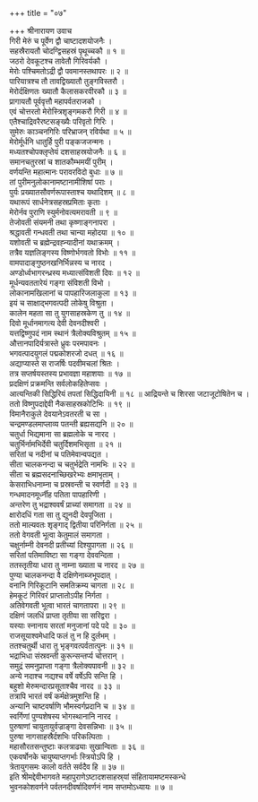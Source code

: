 +++
title = "०७"

+++
श्रीनारायण उवाच  
गिरी मेरुं च पूर्वेण द्वौ चाष्टादशयोजनैः ।  
सहस्रैरायतौ चोदग्द्विसहस्रं पृथूच्चकौ ॥ १ ॥  
जठरो देवकूटश्च तावेतौ गिरिवर्यकौ ।  
मेरोः पश्चिमतोऽद्री द्वौ पवमानस्तथापरः ॥ २ ॥  
पारियात्रश्च तौ तावद्विख्यातौ तुङ्गविस्तरौ ।  
मेरोर्दक्षिणतः ख्यातौ कैलासकरवीरकौ ॥ ३ ॥  
प्रागायतौ पूर्ववृत्तौ महापर्वतराजकौ ।  
एवं चोत्तरतो मेरोस्त्रिशृङ्गमकरौ गिरी ॥ ४ ॥  
एतैश्चाद्रिवरैरष्टसङ्ख्यैः परिवृतो गिरिः ।  
सुमेरुः काञ्चनगिरिः परिभ्राजन् रविर्यथा ॥ ५ ॥  
मेरोर्मूर्धनि धातुर्हि पुरी पङ्कजजन्मनः ।  
मध्यतश्चोपक्लृप्तेयं दशसाहस्रयोजनैः ॥ ६ ॥  
समानचतुरस्रां च शातकौम्भमयीं पुरीम् ।  
वर्णयन्ति महात्मानः परावरविदो बुधाः ॥ ७ ॥  
तां पुरीमनुलोकानामष्टानामीशिषां पराः ।  
पुर्यः प्रख्यातसौवर्णरूपास्ताश्च यथादिशम् ॥ ८ ॥  
यथारूपं सार्धनेत्रसहस्रप्रमिताः कृताः ।  
मेरोर्नव पुराणि स्युर्मनोवत्यमरावती ॥ ९ ॥  
तेजोवती संयमनी तथा कृष्णाङ्गनापरा ।  
श्रद्धावती गन्धवती तथा चान्या महोदया ॥ १० ॥  
यशोवती च ब्रह्मेन्द्रवह्न्यादीनां यथाक्रमम् ।  
तत्रैव यज्ञलिङ्गस्य विष्णोर्भगवतो विभोः ॥ ११ ॥  
वामपादाङ्गुष्ठनखनिर्भिन्नस्य च नारद ।  
अण्डोर्ध्वभागरन्ध्रस्य मध्यात्संविशती दिवः ॥ १२ ॥  
मूर्धन्यवततारेयं गङ्गा संविशती विभो ।  
लोकानामखिलानां च पापहारिजलाकुला ॥ १३ ॥  
इयं च साक्षाद्भगवत्पदी लोकेषु विश्रुता ।  
कालेन महता सा तु युगसाहस्रकेण तु ॥ १४ ॥  
दिवो मूर्धानमागत्य देवी देवनदीश्वरी ।  
यत्तद्विष्णुपदं नाम स्थानं त्रैलोक्यविश्रुतम् ॥ १५ ॥  
औत्तानपादिर्यत्रास्ते ध्रुवः परमपावनः ।  
भगवत्पादयुगलं पद्मकोशरजो दधत् ॥ १६ ॥  
अद्याप्यास्ते स राजर्षिः पदवीमचलां श्रितः ।  
तत्र सप्तर्षयस्तस्य प्रभावज्ञा महाशयाः ॥ १७ ॥  
प्रदक्षिणं प्रक्रमन्ति सर्वलोकहितेप्सवः ।  
आत्यन्तिकी सिद्धिरियं तपतां सिद्धिदायिनी ॥ १८ ॥
आद्रियन्ते च शिरसा जटाजूटोषितेन च ।  
ततो विष्णुपदाद्देवी नैकसाहस्रकोटिभिः ॥ १९ ॥  
विमानैराकुले देवयानेऽवतरती च सा ।  
चन्द्रमण्डलमाप्लाव्य पतन्ती ब्रह्यसद्यनि ॥ २० ॥  
चतुर्धा भिद्यमाना सा ब्रह्मलोके च नारद ।  
चतुर्भिर्नामभिर्देवी चतुर्दिशमभिसृता ॥ २१ ॥  
सरितां च नदीनां च पतिमेवान्वपद्यत ।  
सीता चालकनन्दा च चतुर्भद्रेति नामभिः ॥ २२ ॥  
सीता च ब्रह्मसदनाच्छिखरेभ्यः क्षमाभृताम् ।  
केसराभिधनाम्ना च प्रस्रवन्ती च स्वर्णदी ॥ २३ ॥  
गन्धमादनमूर्ध्नीह पतिता पापहारिणी ।  
अन्तरेण तु भद्राश्ववर्षं प्राच्यां समागता ॥ २४ ॥  
क्षारोदधिं गता सा तु द्युनदी देवपूजिता ।  
ततो माल्यवतः शृङ्गाद्‌ द्वितीया परिनिर्गता ॥ २५ ॥  
ततो वेगवती भूत्वा केतुमालं समागता ।  
चक्षुर्नाम्नी देवनदी प्रतीच्यां दिश्युपागता ॥ २६ ॥  
सरितां पतिमाविष्टा सा गङ्गा देववन्दिता ।  
ततस्तृतीया धारा तु नाम्ना ख्याता च नारद ॥ २७ ॥  
पुण्या चालकनन्दा वै दक्षिणेनाब्जभूपदात् ।  
वनानि गिरिकूटानि समतिक्रम्य चागता ॥ २८ ॥  
हेमकूटं गिरिवरं प्राप्तातोऽपीह निर्गता ।  
अतिवेगवती भूत्वा भारतं चागतापरा ॥ २९ ॥  
दक्षिणं जलधिं प्राप्ता तृतीया सा सरिद्वरा ।  
यस्याः स्नानाय सरतां मनुजानां पदे पदे ॥ ३० ॥  
राजसूयाश्वमेधादि फलं तु न हि दुर्लभम् ।  
ततश्चतुर्थी धारा तु भृङ्गवत्पर्वतात्पुनः ॥ ३१ ॥  
भद्राभिधा संस्रवन्ती कुरून्सन्तर्प्य चोत्तरान् ।  
समुद्रं समनुप्राप्ता गङ्गा त्रैलोक्यपावनी ॥ ३२ ॥  
अन्ये नदाश्च नद्यश्च वर्षे वर्षेऽपि सन्ति हि ।  
बहुशो मेरुमन्दारप्रसूताश्चैव नारद ॥ ३३ ॥  
तत्रापि भारतं वर्षं कर्मक्षेत्रमुशन्ति हि ।  
अन्यानि चाष्टवर्षाणि भौमस्वर्गप्रदानि च ॥ ३४ ॥  
स्वर्गिणां पुण्यशेषस्य भोगस्थानानि नारद ।  
पुरुषाणां चायुतायुर्वज्राङ्गा देवसन्निभाः ॥ ३५ ॥  
पुरुषा नागसाहस्रैर्दशभिः परिकल्पिताः ।  
महासौरतसन्तुष्टाः कलत्राढ्याः सुखान्विताः ॥ ३६ ॥  
एकवर्षोनके चायुष्याप्तगर्भाः स्त्रियोऽपि हि ।  
त्रेतायुगसमः कालो वर्तते सर्वदैव हि ॥ ३७ ॥  
इति श्रीमद्देवीभागवते महापुराणेऽष्टादशसाहस्र्यां संहितायामष्टमस्कन्धे  
भुवनकोशवर्णने पर्वतनदीवर्षादिवर्णनं नाम सप्तमोऽध्यायः ॥ ७ ॥
